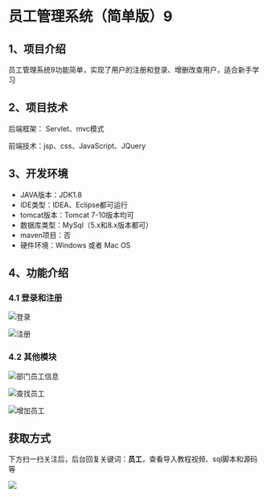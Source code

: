 # 员工管理系统（简单版）9

## 1、项目介绍

员工管理系统9功能简单，实现了用户的注册和登录、增删改查用户，适合新手学习


## 2、项目技术

后端框架： Servlet、mvc模式

前端技术：jsp、css、JavaScript、JQuery

## 3、开发环境

- JAVA版本：JDK1.8
- IDE类型：IDEA、Eclipse都可运行
- tomcat版本：Tomcat 7-10版本均可
- 数据库类型：MySql（5.x和8.x版本都可） 
- maven项目：否
- 硬件环境：Windows 或者 Mac OS


## 4、功能介绍

### 4.1 登录和注册

![登录](https://www.codeshop.fun/Typora-Images/202207152344452.jpg)

![注册](https://www.codeshop.fun/Typora-Images/202207152344918.jpg)

### 4.2 其他模块

![部门员工信息](https://www.codeshop.fun/Typora-Images/202207152344535.jpg)

![查找员工](https://www.codeshop.fun/Typora-Images/202207152344233.jpg)

![增加员工](https://www.codeshop.fun/Typora-Images/202207152344248.jpg)

## 获取方式

下方扫一扫关注后，后台回复关键词：**员工**，查看导入教程视频、sql脚本和源码等

 ![](https://www.codeshop.fun/Typora-Images/202205281253739.png)
